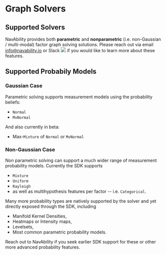 # Graph Solvers

## Supported Solvers

NavAbility provides both **parametric** and **nonparametric** (i.e. non-Gaussian / multi-modal) factor graph solving solutions.  Please reach out via email <info@navability.io> or Slack [![](https://img.shields.io/badge/Invite-Slack-green.svg?style=popout)](https://join.slack.com/t/caesarjl/shared_invite/zt-ucs06bwg-y2tEbddwX1vR18MASnOLsw) if you would like to learn more about these features.

## Supported Probabily Models

### Gaussian Case

Parametric solving supports measurement models using the probability beliefs:
- `Normal`
- `MvNormal`

And also currently in beta:
- Max-`Mixture` of `Normal` or `MvNormal`

### Non-Gaussian Case

Non parametric solving can support a much wider range of measurement probability models.  Currently the SDK supports
- `Mixture`
- `Uniform`
- `Rayleigh`
- as well as multihypothesis features per factor -- i.e. `Categorical`.

Many more probability types are natively supported by the solver and yet directly exposed through the SDK, including
- Manifold Kernel Densities,
- Heatmaps or Intensity maps,
- Levelsets,
- Most common parametric probability models.

Reach out to NavAbility if you seek earlier SDK support for these or other more advanced probability features.